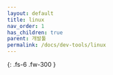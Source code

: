```yaml
---
layout: default
title: linux
nav_order: 1
has_children: true
parent: 개발툴
permalink: /docs/dev-tools/linux
---
```


{: .fs-6 .fw-300 }
